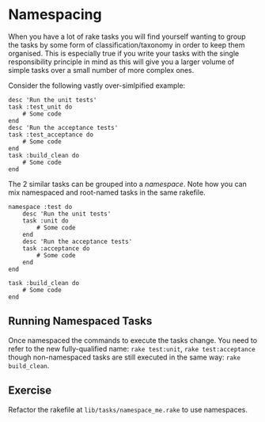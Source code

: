 # Namespacing

When you have a lot of rake tasks you will find yourself wanting to group the tasks by some form of classification/taxonomy in order to keep them organised. This is especially true if you write your tasks with the single responsibility principle in mind as this will give you a larger volume of simple tasks over a small number of more complex ones.

Consider the following vastly over-simlpified example:
```
desc 'Run the unit tests'
task :test_unit do
    # Some code
end
desc 'Run the acceptance tests'
task :test_acceptance do
    # Some code
end
task :build_clean do
    # Some code
end
```
The 2 similar tasks can be grouped into a *namespace*. Note how you can mix namespaced and root-named tasks in the same rakefile.
```
namespace :test do
    desc 'Run the unit tests'
    task :unit do
        # Some code
    end
    desc 'Run the acceptance tests'
    task :acceptance do
        # Some code
    end
end

task :build_clean do
    # Some code
end
```
## Running Namespaced Tasks
Once namespaced the commands to execute the tasks change. You need to refer to the new fully-qualified name: `rake test:unit`, `rake test:acceptance` though non-namespaced tasks are still executed in the same way: `rake build_clean`.
## Exercise
Refactor the rakefile at `lib/tasks/namespace_me.rake` to use namespaces.
